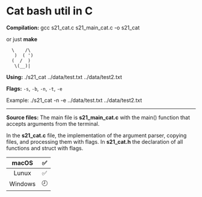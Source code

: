 # Cat bash util in C

**Compilation:** gcc s21_cat.c s21_main_cat.c -o s21_cat

or just **make**


      \    /\
       )  ( ')
      (  /  )
       \(__)|
       
**Using:** ./s21_cat ../data/test.txt ../data/test2.txt

**Flags:** ``-s``, ``-b``, ``-n``, ``-t``, ``-e``

Example: ./s21_cat -n -e ../data/test.txt ../data/test2.txt
***
**Source files:** The main file is **s21_main_cat.c** with the main() function that accepts arguments from the terminal.

In the **s21_cat.c** file, the implementation of the argument parser, copying files, and processing them with flags. In **s21_cat.h** the declaration of all functions and struct with flags.

| macOS | ✅ |
| :---: | :---: |
| Lunux | ✅ |
| Windows | 🕗 |
